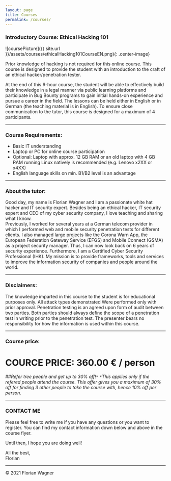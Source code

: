 ```yaml
---
layout: page
title: Courses
permalink: /courses/
---
```

### Introductory Course: Ethical Hacking 101

![coursePicture]({{ site.url }}/assets/courses/ethicalHacking101CourseEN.png){: .center-image}  

Prior knowledge of hacking is not required for this online course. 
This course is designed to provide the student with an introduction to the craft of an ethical hacker/penetration tester. 

At the end of this 6-hour course, the student will be able to effectively build their knowledge in a legal manner via public learning platforms and participate in Bug Bounty programs to gain initial hands-on experience and pursue a career in the field. 
The lessons can be held either in English or in German (the teaching material is in English). To ensure close communication to the tutor, this course is designed for a maximum of 4 participants.  

---------  

### Course Requirements:

* Basic IT understanding
* Laptop or PC for online course participation 
* Optional: Laptop with approx. 12 GB RAM or an old laptop with 4 GB RAM running Linux natively is recommended (e.g. Lenovo x2XX or x4XX)
* English language skills on min. B1/B2 level is an advantage  

---------  

### About the tutor:
Good day, my name is Florian Wagner and I am a passionate white hat hacker and IT security expert. 
Besides being an ethical hacker, IT security expert and CEO of my cyber security company, I love teaching and sharing what I know.  
Previously, I worked for several years at a German telecom provider in which I performed web and mobile security penetration tests for different clients. I also managed large projects like the Corona Warn App, the European Federation Gateway Service (EFGS) and Mobile Connect (GSMA) as a project security manager. Thus, I can now look back on 6 years of security experience. Furthermore, I am a Certified Cyber Security Professional (IHK). 
My mission is to provide frameworks, tools and services to improve the information security of companies and people around the world.

---------  

### Disclaimers:
The knowledge imparted in this course to the student is for educational purposes only. All attack types demonstrated 
Were performed only with prior approval. Penetration testing is an agreed upon form of audit between two parties. Both parties should always define the scope of a penetration test in writing prior to the penetration test. 
The presenter bears no responsibility for how the information is used within this course.   

---------

### Course price:
# **COURCE PRICE**: 360.00 € / person
##*Refer tree people and get up to 30% off!`*`*
`*`*This applies only if the refered people attend the course. This offer gives you a maximum of 30% off for finding 3 other people to take the course with, hence 10% off per person.*

---------

### CONTACT ME  
Please feel free to write me if you have any questions or you want to register. You can find my contact information down below and above in the course flyer.
  
Until then, I hope you are doing well!

All the best,  
Florian  
  
---------  
© 2021 Florian Wagner 

<style>
.footer-heading {
  display: none;
}
</style>
<style type="text/css">
    .center-image {
      margin: 0 auto;
      display: block;
}
</style>
